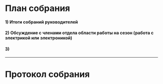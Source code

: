 # План собрания
#### 1) Итоги собраний руководителей
#### 2) Обсуждение с членами отдела области работы на сезон (работа с электрикой или электроникой)
#### 3) 
---
# Протокол собрания
